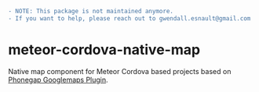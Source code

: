 ```diff
- NOTE: This package is not maintained anymore.
- If you want to help, please reach out to gwendall.esnault@gmail.com
```

# meteor-cordova-native-map
Native map component for Meteor Cordova based projects based on [Phonegap Googlemaps Plugin](https://github.com/wf9a5m75/phonegap-googlemaps-plugin).
